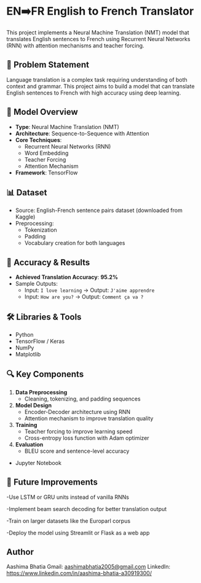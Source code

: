 # EN➡️FR English to French Translator

This project implements a Neural Machine Translation (NMT) model that translates English sentences to French using Recurrent Neural Networks (RNN) with attention mechanisms and teacher forcing.

## 📌 Problem Statement
Language translation is a complex task requiring understanding of both context and grammar. This project aims to build a model that can translate English sentences to French with high accuracy using deep learning.

## 🧠 Model Overview
- **Type**: Neural Machine Translation (NMT)
- **Architecture**: Sequence-to-Sequence with Attention
- **Core Techniques**:
  - Recurrent Neural Networks (RNN)
  - Word Embedding
  - Teacher Forcing
  - Attention Mechanism
- **Framework**: TensorFlow

## 📊 Dataset
- Source: English-French sentence pairs dataset (downloaded from Kaggle)
- Preprocessing:
  - Tokenization
  - Padding
  - Vocabulary creation for both languages

## 🚀 Accuracy & Results
- **Achieved Translation Accuracy**: **95.2%**
- Sample Outputs:
  - Input: `I love learning` → Output: `J'aime apprendre`
  - Input: `How are you?` → Output: `Comment ça va ?`

## 🛠️ Libraries & Tools
- Python
- TensorFlow / Keras
- NumPy
- Matplotlib

## 🔍 Key Components
1. **Data Preprocessing**
   - Cleaning, tokenizing, and padding sequences
2. **Model Design**
   - Encoder-Decoder architecture using RNN
   - Attention mechanism to improve translation quality
3. **Training**
   - Teacher forcing to improve learning speed
   - Cross-entropy loss function with Adam optimizer
4. **Evaluation**
   - BLEU score and sentence-level accuracy
- Jupyter Notebook

## 🌟 Future Improvements
-Use LSTM or GRU units instead of vanilla RNNs

-Implement beam search decoding for better translation output

-Train on larger datasets like the Europarl corpus

-Deploy the model using Streamlit or Flask as a web app

##  Author
Aashima Bhatia
Gmail: aashimabhatia2005@gmail.com
LinkedIn: https://www.linkedin.com/in/aashima-bhatia-a30919300/
